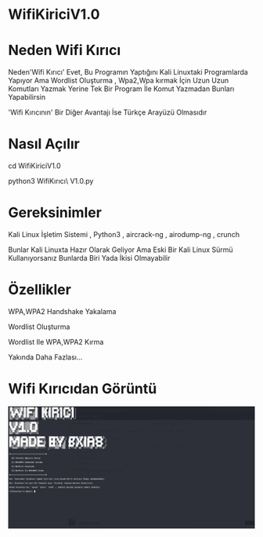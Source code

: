 # WifiKiriciV1.0

# Neden Wifi Kırıcı
Neden'Wifi Kırıcı'
Evet, Bu Programın Yaptığını Kali Linuxtaki Programlarda Yapıyor Ama
Wordlist Oluşturma , Wpa2,Wpa kırmak İçin Uzun Uzun Komutları Yazmak Yerine
Tek Bir Program İle Komut Yazmadan Bunları Yapabilirsin

'Wifi Kırıcının' Bir Diğer Avantajı İse Türkçe Arayüzü Olmasıdır

# Nasıl Açılır
cd WifiKiriciV1.0

python3 WifiKırıcı\ V1.0.py

# Gereksinimler
Kali Linux İşletim Sistemi , Python3 , aircrack-ng , airodump-ng , crunch

Bunlar Kali Linuxta Hazır Olarak Geliyor Ama Eski Bir Kali Linux Sürmü Kullanıyorsanız Bunlarda Biri Yada İkisi Olmayabilir

# Özellikler
WPA,WPA2 Handshake Yakalama

Wordlist Oluşturma

Wordlist Ile WPA,WPA2 Kırma

Yakında Daha Fazlası...

# Wifi Kırıcıdan Görüntü
![alt text](https://github.com/8xia8/MyImages/blob/master/Screenshot%202020-06-01%2018:12:44.png)
